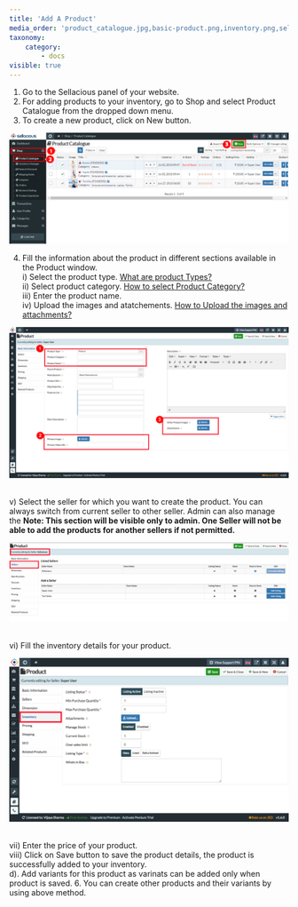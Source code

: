 ```yaml
---
title: 'Add A Product'
media_order: 'product_catalogue.jpg,basic-product.png,inventory.png,seller.png'
taxonomy:
    category:
        - docs
visible: true
---
```


1. Go to the Sellacious panel of your website.
2. For adding products to your inventory, go to Shop and select Product Catalogue from the dropped down menu.
3. To create a new product, click on New button.

![](product_catalogue.jpg)

4. Fill the information about the product in different sections available in the Product window.
<br>   i) Select the product type. [What are product Types?](https://www.sellacious.com/learn/product/product-type)
<br>  ii) Select product category. [How to select Product Category?](https://www.sellacious.com/learn/product/product-categories)
<br> iii) Enter the product name.
<br>  iv) Upload the images and atatchements. [How to Upload the images and attachments?](https://www.sellacious.com/learn/product/bulk-image-upload)

![](basic-product.png)

<br>   v) Select the seller for which you want to create the product. You can always switch from current seller to other seller. Admin can also manage the 
**Note: This section will be visible only to admin. One Seller will not be able to add the products for another sellers if not permitted.**

![](seller.png)

<br>  vi) Fill the inventory details for your product.

![](inventory.png)

<br>  vii) Enter the price of your product.
<br> viii) Click on Save button to save the product details, the product is successfully added to your inventory.
<br> d). Add variants for this product as varinats can be added only when product is saved.
6. You can create other products and their variants by using above method.